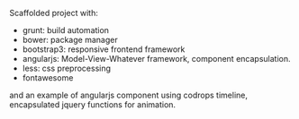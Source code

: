 Scaffolded project with:
- grunt: build automation
- bower: package manager
- bootstrap3: responsive frontend framework
- angularjs: Model-View-Whatever framework, component encapsulation.
- less: css preprocessing
- fontawesome

and an example of angularjs component using codrops timeline, encapsulated jquery functions for animation.
